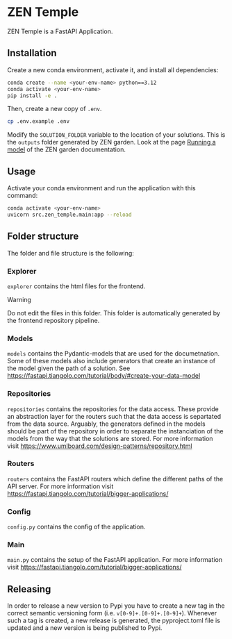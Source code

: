 # ZEN Temple
ZEN Temple is a FastAPI Application.

## Installation

Create a new conda environment, activate it, and install all dependencies:

```bash
conda create --name <your-env-name> python==3.12
conda activate <your-env-name>
pip install -e .
```

Then, create a new copy of `.env`.

```bash
cp .env.example .env
```

Modify the `SOLUTION_FOLDER` variable to the location of your solutions. This is the `outputs` folder generated by ZEN garden. Look at the page [Running a model](https://zen-garden.readthedocs.io/en/latest/files/user_guide/running_models.html#run-zen-garden-with-preexisting-datasets) of the ZEN garden documentation.

## Usage

Activate your conda environment and run the application with this command:

```bash
conda activate <your-env-name>
uvicorn src.zen_temple.main:app --reload
```

## Folder structure

The folder and file structure is the following:

### Explorer
`explorer` contains the html files for the frontend. 

> [!WARNING]  
> Do not edit the files in this folder. This folder is automatically generated by the frontend repository pipeline.


### Models
`models` contains the Pydantic-models that are used for the documetnation. Some of these models also include generators that create an instance of the model given the path of a solution. See https://fastapi.tiangolo.com/tutorial/body/#create-your-data-model

### Repositories
`repositories` contains the repositories for the data access. These provide an abstraction layer for the routers such that the data access is separtated from the data source. Arguably, the generators defined in the models should be part of the repository in order to separate the instanciation of the models from the way that the solutions are stored. For more information visit https://www.umlboard.com/design-patterns/repository.html

### Routers
`routers` contains the FastAPI routers which define the different paths of the API server. For more information visit https://fastapi.tiangolo.com/tutorial/bigger-applications/

### Config
`config.py` contains the config of the application.

### Main
`main.py` contains the setup of the FastAPI application. For more information visit https://fastapi.tiangolo.com/tutorial/bigger-applications/

## Releasing

In order to release a new version to Pypi you have to create a new tag in the correct semantic versioning form (i.e. `v[0-9]+.[0-9]+.[0-9]+`). Whenever such a tag is created, a new release is generated, the pyproject.toml file is updated and a new version is being published to Pypi.
